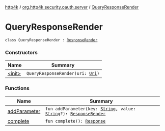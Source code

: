[http4k](../../index.md) / [org.http4k.security.oauth.server](../index.md) / [QueryResponseRender](./index.md)

# QueryResponseRender

`class QueryResponseRender : `[`ResponseRender`](../-response-render/index.md)

### Constructors

| Name | Summary |
|---|---|
| [&lt;init&gt;](-init-.md) | `QueryResponseRender(uri: `[`Uri`](../../org.http4k.core/-uri/index.md)`)` |

### Functions

| Name | Summary |
|---|---|
| [addParameter](add-parameter.md) | `fun addParameter(key: `[`String`](https://kotlinlang.org/api/latest/jvm/stdlib/kotlin/-string/index.html)`, value: `[`String`](https://kotlinlang.org/api/latest/jvm/stdlib/kotlin/-string/index.html)`?): `[`ResponseRender`](../-response-render/index.md) |
| [complete](complete.md) | `fun complete(): `[`Response`](../../org.http4k.core/-response/index.md) |
